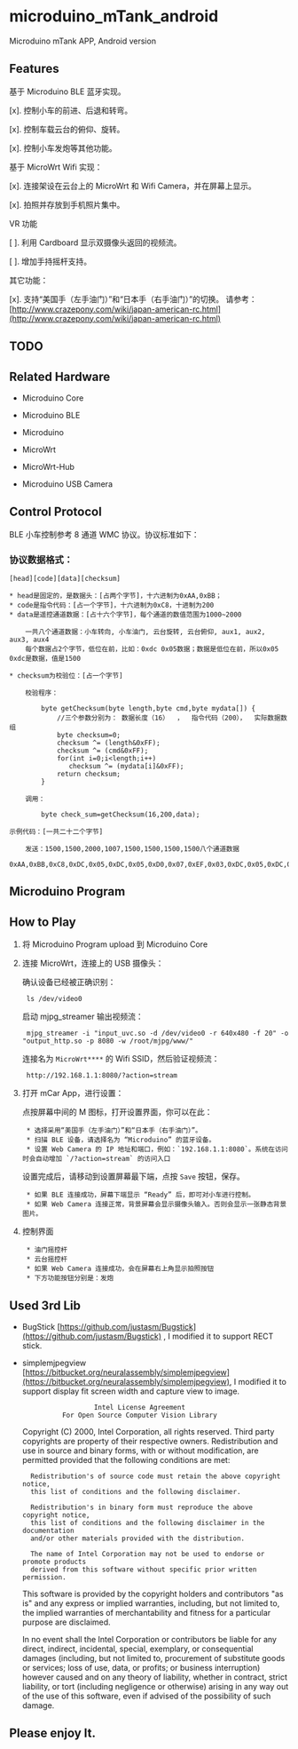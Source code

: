 # microduino_mTank_android

Microduino mTank APP, Android version

## Features

基于 Microduino BLE 蓝牙实现。

[x]. 控制小车的前进、后退和转弯。

[x]. 控制车载云台的俯仰、旋转。

[x]. 控制小车发炮等其他功能。

基于 MicroWrt Wifi 实现：

[x]. 连接架设在云台上的 MicroWrt 和 Wifi Camera，并在屏幕上显示。

[x]. 拍照并存放到手机照片集中。

VR 功能

[ ]. 利用 Cardboard 显示双摄像头返回的视频流。

[ ]. 增加手持摇杆支持。

其它功能：

[x]. 支持“美国手（左手油门）”和“日本手（右手油门）”的切换。
请参考：[http://www.crazepony.com/wiki/japan-american-rc.html](http://www.crazepony.com/wiki/japan-american-rc.html)

## TODO



## Related Hardware

* Microduino Core
* Microduino BLE
* Microduino 

* MicroWrt
* MicroWrt-Hub

* Microduino USB Camera

## Control Protocol

BLE 小车控制参考 8 通道 WMC 协议。协议标准如下：

### 协议数据格式：

    [head][code][data][checksum]
    
    * head是固定的，是数据头：[占两个字节]，十六进制为0xAA,0xBB；
    * code是指令代码：[占一个字节]，十六进制为0xC8，十进制为200
    * data是遥控通道数据：[占十六个字节]，每个通道的数值范围为1000~2000
    
        一共八个通道数据：小车转向, 小车油门, 云台旋转, 云台俯仰, aux1, aux2, aux3, aux4
        每个数据占2个字节，低位在前，比如：0xdc 0x05数据；数据是低位在前，所以0x05 0xdc是数据，值是1500
        
    * checksum为校验位：[占一个字节]
    
        校验程序：
        
            byte getChecksum(byte length,byte cmd,byte mydata[]) { 
                //三个参数分别为： 数据长度（16）  ，  指令代码（200），  实际数据数组
                byte checksum=0;
                checksum ^= (length&0xFF);
                checksum ^= (cmd&0xFF);
                for(int i=0;i<length;i++)
                   checksum ^= (mydata[i]&0xFF);
                return checksum;
            }
            
        调用：
            
            byte check_sum=getChecksum(16,200,data);
    
    示例代码：[一共二十二个字节]
    
        发送：1500,1500,2000,1007,1500,1500,1500,1500八个通道数据
        0xAA,0xBB,0xC8,0xDC,0x05,0xDC,0x05,0xD0,0x07,0xEF,0x03,0xDC,0x05,0xDC,0x05,0xDC,0x05,0xDC,0x05,0xE3

## Microduino Program



## How to Play

1. 将 Microduino Program upload 到 Microduino Core

2. 连接 MicroWrt，连接上的 USB 摄像头：

    确认设备已经被正确识别：
        
        ls /dev/video0
        
    启动 mjpg_streamer 输出视频流：
        
        mjpg_streamer -i "input_uvc.so -d /dev/video0 -r 640x480 -f 20" -o "output_http.so -p 8080 -w /root/mjpg/www/"

    连接名为 `MicroWrt****` 的 Wifi SSID，然后验证视频流：
    
        http://192.168.1.1:8080/?action=stream

3. 打开 mCar App，进行设置：

    点按屏幕中间的 M 图标，打开设置界面，你可以在此：
    
        * 选择采用“美国手（左手油门）”和“日本手（右手油门）”。
        * 扫描 BLE 设备，请选择名为 “Microduino” 的蓝牙设备。
        * 设置 Web Camera 的 IP 地址和端口，例如：`192.168.1.1:8080`。系统在访问时会自动增加 `/?action=stream` 的访问入口
    
    设置完成后，请移动到设置屏幕最下端，点按 `Save` 按钮，保存。
    
        * 如果 BLE 连接成功，屏幕下端显示 “Ready” 后，即可对小车进行控制。
        * 如果 Web Camera 连接正常，背景屏幕会显示摄像头输入。否则会显示一张静态背景图片。
    
4. 控制界面

        * 油门摇控杆
        * 云台摇控杆
        * 如果 Web Camera 连接成功，会在屏幕右上角显示拍照按钮
        * 下方功能按钮分别是：发炮

## Used 3rd Lib

* BugStick [https://github.com/justasm/Bugstick](https://github.com/justasm/Bugstick) , 
I modified it to support RECT stick.

* simplemjpegview [https://bitbucket.org/neuralassembly/simplemjpegview](https://bitbucket.org/neuralassembly/simplemjpegview), 
I modified it to support display fit screen width and capture view to image.

                        Intel License Agreement
                For Open Source Computer Vision Library
    
    Copyright (C) 2000, Intel Corporation, all rights reserved.
    Third party copyrights are property of their respective owners.
    Redistribution and use in source and binary forms, with or without modification,
    are permitted provided that the following conditions are met:
    
        Redistribution's of source code must retain the above copyright notice,
        this list of conditions and the following disclaimer.
    
        Redistribution's in binary form must reproduce the above copyright notice,
        this list of conditions and the following disclaimer in the documentation
        and/or other materials provided with the distribution.
    
        The name of Intel Corporation may not be used to endorse or promote products
        derived from this software without specific prior written permission.
    
    This software is provided by the copyright holders and contributors "as is" and
    any express or implied warranties, including, but not limited to, the implied
    warranties of merchantability and fitness for a particular purpose are disclaimed.
    
    In no event shall the Intel Corporation or contributors be liable for any direct,
    indirect, incidental, special, exemplary, or consequential damages
    (including, but not limited to, procurement of substitute goods or services;
    loss of use, data, or profits; or business interruption) however caused
    and on any theory of liability, whether in contract, strict liability,
    or tort (including negligence or otherwise) arising in any way out of
    the use of this software, even if advised of the possibility of such damage.
    
## Please enjoy It. 